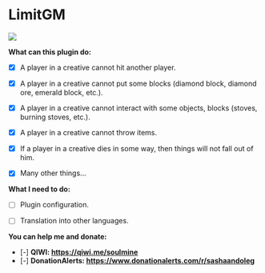 # LimitGM
[![](https://poggit.pmmp.io/SashaStr/LimitGM)](https://poggit.pmmp.io/p/LimitGM)

__What can this plugin do:__
- [x] A player in a creative cannot hit another player.
- [x] A player in a creative cannot put some blocks (diamond block, diamond ore, emerald block, etc.).
- [x] A player in a creative cannot interact with some objects, blocks (stoves, burning stoves, etc.).
- [x] A player in a creative cannot throw items.
- [x] If a player in a creative dies in some way, then things will not fall out of him.
- [x] Many other things...


__What I need to do:__
- [ ] Plugin configuration.
- [ ] Translation into other languages.


__You can help me and donate:__
- [-] __QIWI: https://qiwi.me/soulmine__
- [-] __DonationAlerts: https://www.donationalerts.com/r/sashaandoleg__
